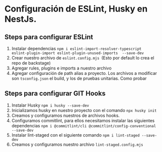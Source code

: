 # Configuración de ESLint, Husky en NestJs.

## Steps para configurar ESLint

1. Instalar dependencias `npm i eslint-import-resolver-typescript eslint-plugin-import eslint-plugin-unused-imports  --save-dev`
2. Crear nuestro archivo de `eslint.config.mjs `(Esto por default lo crea el repo de backstage)
3. Agregar rules, plugins e imports a nuestro archivo
4. Agregar configuración de path alias a proyecto. Los archivos a modificar son `tsconfig.json` el build, y los de pruebas unitarias. Como probar

## Steps para configurar GIT Hooks

1. Instalar Husky
   `npm i husky --save-dev`
2. Inicializamos husky en nuestro proyecto con el comando `npx husky init`
3. Creamos y configuramos nuestros de archivos hooks.
4. Configuramos commitlint, para ellos necesitamos instalar las siguientes dependencias `npm i @commitlint/cli @commitlint/config-conventional --save-dev`
5. Instalar lint-staged con el siguiente comando `npm i lint-staged --save-dev`
6. Creamos y configuramos nuestro archivo `lint-staged.config.mjs`
